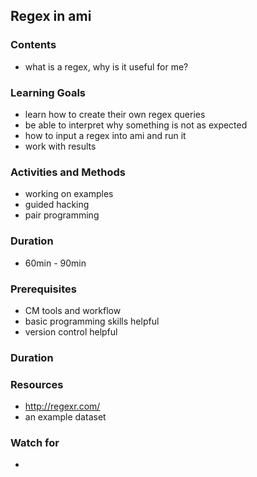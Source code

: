 ## Regex in ami

### Contents

* what is a regex, why is it useful for me?

### Learning Goals

* learn how to create their own regex queries
* be able to interpret why something is not as expected
* how to input a regex into ami and run it
* work with results



### Activities and Methods

* working on examples
* guided hacking
* pair programming


### Duration

* 60min - 90min


### Prerequisites

* CM tools and workflow
* basic programming skills helpful
* version control helpful


### Duration

### Resources

* http://regexr.com/ 
* an example dataset

### Watch for

* 